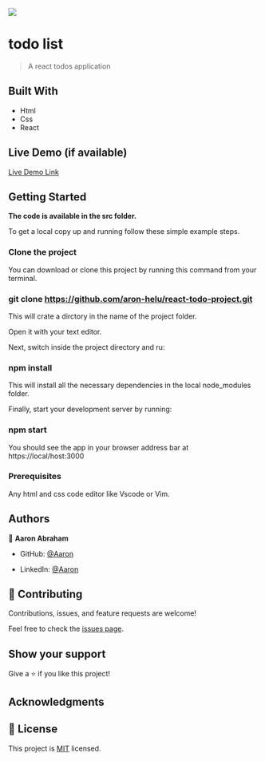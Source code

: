 ![](https://img.shields.io/badge/Microverse-blueviolet)

# todo list

> A react todos application


## Built With

- Html
- Css
- React

## Live Demo (if available)

[Live Demo Link](https://aron-helu.github.io/react-todo-project/)
 

## Getting Started

**The code is available in the src folder.**

To get a local copy up and running follow these simple example steps.

### Clone the project
You can download or clone this project by running this command from your terminal.

### git clone https://github.com/aron-helu/react-todo-project.git

This will crate a dirctory in the name of the project folder.

Open it with your text editor.

Next, switch inside the project directory and ru:

### npm install

This will install all the necessary dependencies in the local node_modules folder.

Finally, start your development server by running:

### npm start

You should see the app in your browser address bar at https://local/host:3000


### Prerequisites

Any html and css code editor like Vscode or Vim.


## Authors

👤 **Aaron Abraham**

- GitHub: [@Aaron](https://github.com/aron-helu)

- LinkedIn: [@Aaron](https://www.linkedin.com/in/aron-abraham-90a4321b0/)


## 🤝 Contributing

Contributions, issues, and feature requests are welcome!

Feel free to check the [issues page](../../issues/).



## Show your support

Give a ⭐️ if you like this project!

## Acknowledgments



## 📝 License

This project is [MIT](./MIT.md) licensed.
